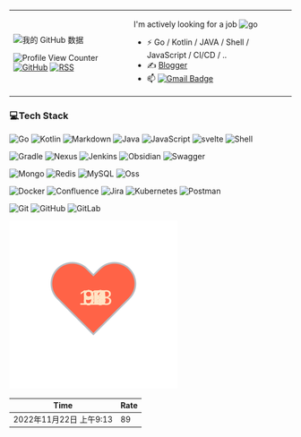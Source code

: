 <table>
<tr>
<td>

![我的 GitHub 数据](https://github-readme-stats.vercel.app/api?username=whrsss&count_private=true)




![Profile View Counter](https://komarev.com/ghpvc/?username=whrsss)
[![GitHub](https://img.shields.io/badge/dynamic/json?logo=github&label=GitHub&labelColor=495867&color=495867&query=%24.data.totalSubs&url=https%3A%2F%2Fapi.spencerwoo.com%2Fsubstats%2F%3Fsource%3Dgithub%26queryKey%3Dwhrsss&style=flat-square)](https://github.com/whrsss)
[![RSS](https://img.shields.io/badge/dynamic/json?logo=rss&logoColor=white&label=RSS&labelColor=95B8D1&color=95B8D1&query=%24.data.totalSubs&url=https%3A%2F%2Fapi.spencerwoo.com%2Fsubstats%2F%3Fsource%3Dfeedly%257Cinoreader%257CfeedsPub%26queryKey%3Dhttps://whrss.com/feed&style=flat-square)](https://whrss.com/)

</td>
<td>
  
  I'm actively looking for a job ![go](https://user-images.githubusercontent.com/54488712/217738525-f9d63cf6-f383-49e1-ba70-aef0e5978c08.png)


- ⚡ Go / Kotlin / JAVA / Shell / JavaScript / CI/CD / ..
- ✍️ [Blogger](https://whrss.com)
- 📫 [![Gmail Badge](https://img.shields.io/badge/-Gmail-c14438?style=flat-square&logo=Gmail&logoColor=white&link=mailto:moorekang@gmail.com)](mailto:whrss9527@gmail.com)

</td>
</tr>
</table>

### 💻Tech Stack

<!-- Program language -->

![Go](https://img.shields.io/badge/go-%2300ADD8.svg?style=for-the-badge&logo=go&logoColor=white)
![Kotlin](https://img.shields.io/badge/Kotlin-%23363636.svg?style=for-the-badge&logo=Kotlin&logoColor=white)
![Markdown](https://img.shields.io/badge/markdown-%23000000.svg?style=for-the-badge&logo=markdown&logoColor=white)
![Java](https://img.shields.io/badge/Java-%23007ACC.svg?style=for-the-badge&logo=Java&logoColor=white)
![JavaScript](https://img.shields.io/badge/JavaScript-3670A0?style=for-the-badge&logo=JavaScript&logoColor=ffdd54)
![svelte](https://img.shields.io/badge/svelte-%2300599C.svg?style=for-the-badge&logo=svelte&logoColor=white)
![Shell](https://img.shields.io/badge/Shell-%23000000.svg?style=for-the-badge&logo=Shell&logoColor=white)

<!-- Tools -->

![Gradle](https://img.shields.io/badge/Gradle-%23000000.svg?style=for-the-badge&logo=Gradle&logoColor=white)
![Nexus](https://img.shields.io/badge/Nexus-%232C8EBB.svg?style=for-the-badge&logo=Nexus&logoColor=white)
![Jenkins](https://img.shields.io/badge/jenkins-%232C5263.svg?style=for-the-badge&logo=jenkins&logoColor=white)
![Obsidian](https://img.shields.io/badge/Obsidian-%23000000.svg?style=for-the-badge&logo=Obsidian&logoColor=white)
![Swagger](https://img.shields.io/badge/Swagger-85EA2D?style=for-the-badge&logo=Swagger&logoColor=white)

<!-- DB -->

![Mongo](https://img.shields.io/badge/Mongo-%2307405e.svg?style=for-the-badge&logo=Mongo&logoColor=white)
![Redis](https://img.shields.io/badge/redis-%23DD0031.svg?style=for-the-badge&logo=redis&logoColor=white)
![MySQL](https://img.shields.io/badge/mysql-%2300f.svg?style=for-the-badge&logo=mysql&logoColor=white)
![Oss](https://img.shields.io/badge/Oss-%2307405e.svg?style=for-the-badge&logo=Oss&logoColor=white)

<!-- Devops -->

![Docker](https://img.shields.io/badge/docker-%230db7ed.svg?style=for-the-badge&logo=docker&logoColor=white)
![Confluence](https://img.shields.io/badge/confluence-%23172BF4.svg?style=for-the-badge&logo=confluence&logoColor=white)
![Jira](https://img.shields.io/badge/jira-%230A0FFF.svg?style=for-the-badge&logo=jira&logoColor=white)
![Kubernetes](https://img.shields.io/badge/kubernetes-%23326ce5.svg?style=for-the-badge&logo=kubernetes&logoColor=white)
![Postman](https://img.shields.io/badge/Postman-FF6C37?style=for-the-badge&logo=postman&logoColor=white)

<!-- Version control -->

![Git](https://img.shields.io/badge/git-%23F05033.svg?style=for-the-badge&logo=git&logoColor=white)
![GitHub](https://img.shields.io/badge/github-%23121011.svg?style=for-the-badge&logo=github&logoColor=white)
![GitLab](https://img.shields.io/badge/gitlab-%23181717.svg?style=for-the-badge&logo=gitlab&logoColor=white)


![](./files/heart.svg)

<!--START_SECTION:my_heart_rate-->
| Time | Rate | 
 | ---- | ---- | 
| 2022年11月22日 上午9:13 | 89 |

<!--END_SECTION:my_heart_rate-->
